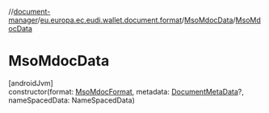 //[document-manager](../../../index.md)/[eu.europa.ec.eudi.wallet.document.format](../index.md)/[MsoMdocData](index.md)/[MsoMdocData](-mso-mdoc-data.md)

# MsoMdocData

[androidJvm]\
constructor(format: [MsoMdocFormat](../-mso-mdoc-format/index.md),
metadata: [DocumentMetaData](../../eu.europa.ec.eudi.wallet.document.metadata/-document-meta-data/index.md)?,
nameSpacedData: NameSpacedData)
